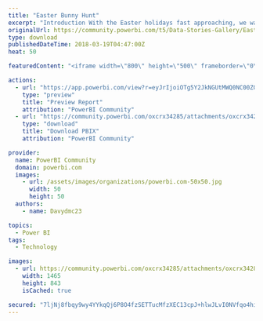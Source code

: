 ```yaml
---
title: "Easter Bunny Hunt"
excerpt: "Introduction With the Easter holidays fast approaching, we wanted to do something fun to incentivise our sales staff. We have hidden Easter eggs on"
originalUrl: https://community.powerbi.com/t5/Data-Stories-Gallery/Easter-Bunny-Hunt/m-p/378883
type: download
publishedDateTime: 2018-03-19T04:47:00Z
heat: 50

featuredContent: "<iframe width=\"800\" height=\"500\" frameborder=\"0\" src=\"https://app.powerbi.com/view?r=eyJrIjoiOTg5Y2JkNGUtMWQ0NC00ZGRkLWE0NmMtODZmNjNkMGU2ZWFiIiwidCI6IjA5NzNiODUxLTQ1MDItNDVjZi04NWQ3LTg0ODdmZWU2OTI5OSIsImMiOjF9\"></iframe>"

actions:
  - url: "https://app.powerbi.com/view?r=eyJrIjoiOTg5Y2JkNGUtMWQ0NC00ZGRkLWE0NmMtODZmNjNkMGU2ZWFiIiwidCI6IjA5NzNiODUxLTQ1MDItNDVjZi04NWQ3LTg0ODdmZWU2OTI5OSIsImMiOjF9"
    type: "preview"
    title: "Preview Report"
    attribution: "PowerBI Community"
  - url: "https://community.powerbi.com/oxcrx34285/attachments/oxcrx34285/DataStoriesGallery/1708/2/Easter%20Bunny%20Egg%20Hunt.pbix"
    type: "download"
    title: "Download PBIX"
    attribution: "PowerBI Community"

provider:
  name: PowerBI Community
  domain: powerbi.com
  images:
    - url: /assets/images/organizations/powerbi.com-50x50.jpg
      width: 50
      height: 50
  authors:
    - name: Davydmc23

topics:
  - Power BI
tags:
  - Technology

images:
  - url: https://community.powerbi.com/oxcrx34285/attachments/oxcrx34285/DataStoriesGallery/1708/1/EasterBunnyHunt_screenshot.jpg
    width: 1465
    height: 843
    isCached: true

secured: "7ljNj8fbqy9wy4YYkqQj6P8O4fzSETTucMfzXEC13cpJ+hlwJLvI0NVfqo4hi8vsHmEzoj0b4vtfUnQKhk1OlrXsAlwY3TjfCWfmW8j39/rlM6YN4vSqsZF7Gg40+BCLwxgfwvw985Rv/v3lHDbiNXQ/fv0nwAJ3GKYdMoHtpJelhenbeFo2aXn4VrK7WwdHl3DDHA1S7M+CQ3pQ6GaO3nV+lDO8KgCQtJdx7q3gj+ve++rE4TsUbOOTYgVyYc6y83cH+1KyHeWtZdPhQ7T1PgzH/81ft46RoEWwcM8yFplHKfBqcle3JMmoD7UCAiT8fAmaTL0O82gakBqxriy5bf7NGnW8nvMony1g35h0SwK1uCWkAvv7+cYLrUg1lvuMGhCrAls0lYWgWtl9FGD/mQ==;VpedYL16tITOu9aOykUtUg=="
---
```


